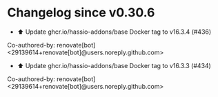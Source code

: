 # Changelog since v0.30.6
- ⬆️ Update ghcr.io/hassio-addons/base Docker tag to v16.3.4 (#436)

Co-authored-by: renovate[bot] <29139614+renovate[bot]@users.noreply.github.com> 
- ⬆️ Update ghcr.io/hassio-addons/base Docker tag to v16.3.3 (#434)

Co-authored-by: renovate[bot] <29139614+renovate[bot]@users.noreply.github.com> 
